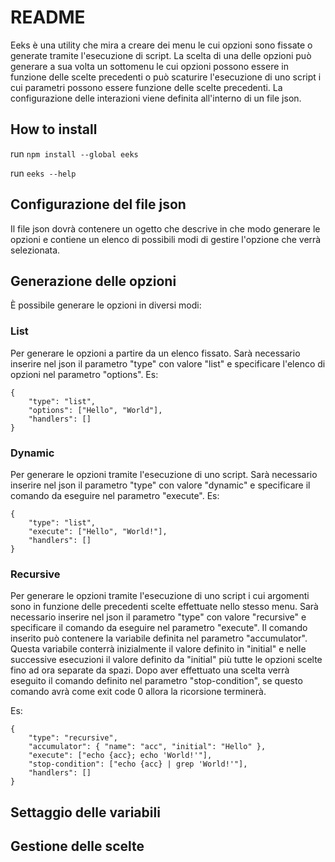 # README

Eeks è una utility che mira a creare dei menu le cui opzioni sono fissate o generate tramite l'esecuzione di script. La scelta di una delle opzioni può generare a sua volta un sottomenu le cui opzioni possono essere in funzione delle scelte precedenti o può scaturire l'esecuzione di uno script i cui parametri possono essere funzione delle scelte precedenti.
La configurazione delle interazioni viene definita all'interno di un file json.

## How to install

run `npm install --global eeks`

run `eeks --help`

## Configurazione del file json

Il file json dovrà contenere un ogetto che descrive in che modo generare le opzioni e contiene un elenco di possibili modi di gestire l'opzione che verrà selezionata.

## Generazione delle opzioni

È possibile generare le opzioni in diversi modi:

### List

Per generare le opzioni a partire da un elenco fissato.
Sarà necessario inserire nel json il parametro "type" con valore "list" e specificare l'elenco di opzioni nel parametro "options".
Es:
```
{
	"type": "list",
	"options": ["Hello", "World"],
	"handlers": []
}
```


### Dynamic

Per generare le opzioni tramite l'esecuzione di uno script.
Sarà necessario inserire nel json il parametro "type" con valore "dynamic" e specificare il comando da eseguire nel parametro "execute".
Es:
```
{
	"type": "list",
	"execute": ["Hello", "World!"],
	"handlers": []
}
```
### Recursive

Per generare le opzioni tramite l'esecuzione di uno script i cui argomenti sono in funzione delle precedenti scelte effettuate nello stesso menu.
Sarà necessario inserire nel json il parametro "type" con valore "recursive" e specificare il comando da eseguire nel parametro "execute". Il comando inserito può contenere la variabile definita nel parametro "accumulator". Questa variabile conterrà inizialmente il valore definito in "initial" e nelle successive esecuzioni il valore definito da "initial" più tutte le opzioni scelte fino ad ora separate da spazi.
Dopo aver effettuato una scelta verrà eseguito il comando definito nel parametro "stop-condition", se questo comando avrà come exit code 0 allora la ricorsione terminerà.

Es:
```
{
	"type": "recursive",
	"accumulator": { "name": "acc", "initial": "Hello" },
	"execute": ["echo {acc}; echo 'World!'"],
	"stop-condition": ["echo {acc} | grep 'World!'"],
	"handlers": []
}
```

## Settaggio delle variabili

## Gestione delle scelte